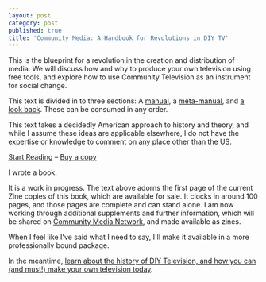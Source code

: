 ```yaml
---
layout: post
category: post
published: true
title: 'Community Media: A Handbook for Revolutions in DIY TV'
---
```

This is the blueprint for a revolution in the creation and distribution of media. We will discuss how and why to produce your own television using free tools, and explore how to use Community Television as an instrument for social change.

This text is divided in to three sections: A [manual](https://communitymedia.network/manual/), a [meta-manual](https://communitymedia.network/what-now/https://communitymedia.network/what-now/), and [a look back](https://communitymedia.network/a-brief-history-of-diy-tv/). These can be consumed in any order.

This text takes a decidedly American approach to history and theory, and while I assume these ideas are applicable elsewhere, I do not have the expertise or knowledge to comment on any place other than the US.

[Start Reading](https://communitymedia.network/https://communitymedia.network/) – [Buy a copy](https://communitymedia.network/product/community-media-hand-bound-zine/)

I wrote a book. 

It is a work in progress. The text above adorns the first page of the current Zine copies of this book, which are available for sale. It clocks in around 100 pages, and those pages are complete and can stand alone. I am now working through additional supplements and further information, which will be shared on [Community Media Network](https://communitymedia.network), and made available as zines. 

When I feel like I've said what I need to say, I'll make it available in a more professionally bound package. 

In the meantime, [learn about the history of DIY Television, and how you can (and must!) make your own television today](https://communitymedia.network).
